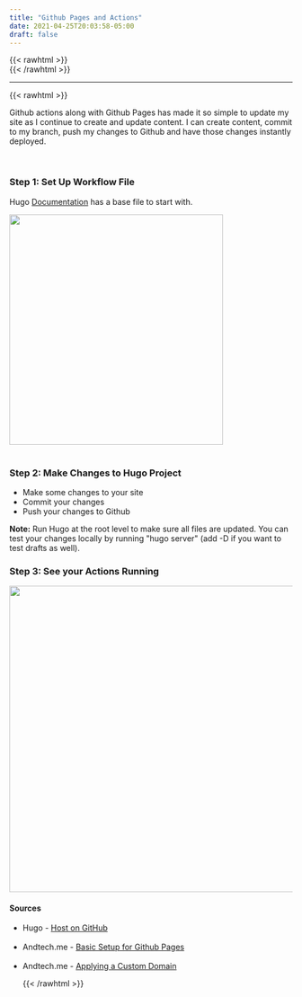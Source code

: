 ```yaml
---
title: "Github Pages and Actions"
date: 2021-04-25T20:03:58-05:00
draft: false
---
```

{{< rawhtml >}}
<br />
{{< /rawhtml >}}

***
{{< rawhtml >}}
<p>Github actions along with Github Pages has made it so simple to update my site as I continue to create and update content. I can create content, commit to my branch, push my changes to Github and have those changes instantly deployed. </p>
<br />
<h3>Step 1: Set Up Workflow File </h3>
<p>Hugo <a href="https://gohugo.io/hosting-and-deployment/hosting-on-github/">Documentation</a> has a base file to start with.</li>
</p>
<img src="/images/Actions.png" class="center" width="380" height="410">
<br />
<br />
<h3>Step 2: Make Changes to Hugo Project </h3>
<ul>
  <li>Make some changes to your site</li>
  <li>Commit your changes</li>
  <li>Push your changes to Github</li>
 </ul>


<p><b>Note:</b> Run Hugo at the root level to make sure all files are updated.  You can test your changes locally by running "hugo server" (add -D if you want to test drafts as well).


<h3>Step 3: See your Actions Running</h3>
<img src="/images/Workflow.png" width="905" height="545" class="center">
<br/>

<h4>Sources</h4>
<ul>
<li>
Hugo - <a href="https://gohugo.io/hosting-and-deployment/hosting-on-github/">Host on GitHub</a></li>
<br />
<li>
Andtech.me - <a href="https://andtech.me/posts/hugo-blogging-applying-a-custom-domain/">Basic Setup for Github Pages</a></li>
<br />
<li>
Andtech.me - <a href="https://andtech.me/posts/hugo-blogging/"> Applying a Custom Domain</a></li>


{{< /rawhtml >}}
